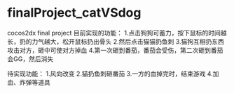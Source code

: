 # finalProject_catVSdog
cocos2dx final project
目前实现的功能：
1.点击狗狗可蓄力，按下鼠标的时间越长，扔的力气越大，松开鼠标扔出骨头
2.然后点击猫猫扔鱼刺
3.猫狗互相扔东西攻击对方，砸中可使对方掉血
4.第一次砸到番茄，番茄会受伤，第二次砸到番茄会GG，然后消失

待实现功能：
1.风向改变
2.猫扔鱼刺砸番茄
3.一方的血掉完时，结束游戏
4.加血、炸弹等道具
